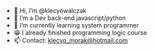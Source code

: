 - 👋 Hi, I’m @klecyowalczak
- 👀 I’m a Dev back-end javascript/python
- 🌱 I’m currently learning system programmer
- 😁 I already finished programming logic course
- 📫 Contact: klecyo_morak@hotmail.com


